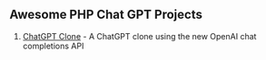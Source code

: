 ## Awesome PHP Chat GPT Projects
1. [ChatGPT Clone](https://github.com/beyondcode/chatgpt-clone) - A ChatGPT clone using the new OpenAI chat completions API

